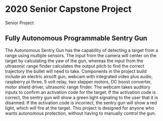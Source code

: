 # 2020 Senior Capstone Project
Senior Project

## Fully Autonomous Programmable Sentry Gun
The Autonomous Sentry Gun has the capability of detecting a target from a range using multiple sensors. The input from the camera will center on the target by calculating the yaw of the gun, whereas the input from the ultrasonic range finder calculates the output pitch to find the correct trajectory the bullet will need to take. Components in the project build include an electric airsoft gun, webcam with integrated video plus audio, raspberry pi three, 5 volt relay, two stepper motors, DC boost converter, motor shield driver, ultrasonic range finder. The webcam takes auditory inputs to confirm an activation code for the target. If the activation code is correct, the sentry gun will show a green light signaling to the user that it is disarmed. If the activation code is incorrect, the sentry gun will show a red light, which will fire at the target. This project is designed for anyone who wants autonomous protection, without having to manually control the gun.
